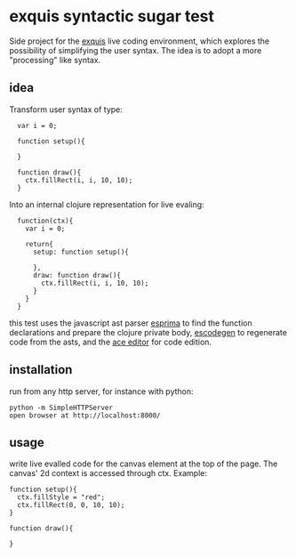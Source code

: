 # exquis syntactic sugar test

Side project for the [exquis](https://github.com/gongfuio/Exquis) live coding environment, which explores the possibility of simplifying the user syntax. The idea is to adopt a more "processing" like syntax.

## idea
Transform user syntax of type:
      
      var i = 0;

      function setup(){

      }

      function draw(){
        ctx.fillRect(i, i, 10, 10);
      }


Into an internal clojure representation for live evaling:

      function(ctx){
        var i = 0;

        return{
          setup: function setup(){

          },
          draw: function draw(){
            ctx.fillRect(i, i, 10, 10);
          }
        }
      }

this test uses the javascript ast parser [esprima](http://esprima.org/) to find the function declarations and prepare the clojure private body, [escodegen](https://github.com/Constellation/escodegen) to regenerate code from the asts, and the [ace editor](http://ace.c9.io/#nav=about) for code edition.

## installation

run from any http server, for instance with python:

    python -m SimpleHTTPServer
    open browser at http://localhost:8000/

## usage

write live evalled code for the canvas element at the top of the page. The canvas' 2d context is accessed through ctx. Example:

    function setup(){
      ctx.fillStyle = "red";
      ctx.fillRect(0, 0, 10, 10);
    }

    function draw(){

    }

